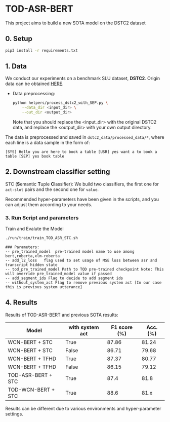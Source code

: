 # TOD-ASR-BERT

This project aims to build a new SOTA model on the DSTC2 dataset 

## 0. Setup

```bash
pip3 install -r requirements.txt
```

## 1. Data

We conduct our experiments on a benchmark SLU dataset, **DSTC2**. Origin data can be obtained [HERE](http://camdial.org/~mh521/dstc/).

- Data preprocessing:
    ```bash
    python helpers/process_dstc2_with_SEP.py \
        --data_dir <input_dir> \
        --out_dir <output_dir>
    ```
    Note that you should replace the <input_dir> with the original DSTC2 data, and replace the <output_dir> with your own output directory.

The data is preprocessed and saved in `dstc2_data/processed_data/*`, where each line is a data sample in the form of:

```
[SYS] Hello you are here to book a table [USR] yes want a to book a table [SEP] yes book table 
```


## 2. Downstream classifier setting 

STC (**S**emantic **T**uple **C**lassifier): We build two classifiers, the first one for `act-slot` pairs and the second one for `value`.
 

Recommended hyper-parameters have been given in the scripts, and you can adjust them according to your needs. 

### 3. Run Script and parameters 

  Train and Evalute the Model

  ```bash
  ./run/train/train_TOD_ASR_STC.sh
  ```
    ### Parameters:
    -- pre_trained_model  pre-trained model name to use among bert,roberta,xlm-roberta
    -- add_l2_loss   flag used to set usage of MSE loss between asr and transcript hidden state
    -- tod_pre_trained_model Path to TOD pre-trained checkpoint Note: This will override pre_trained_model value if passed
    -- add_segment_ids Flag to decide to add segment ids
    -- without_system_act Flag to remove previous system act [In our case this is previous system utterance]
    

## 4. Results

Results of TOD-ASR-BERT and previous SOTA results:

| Model              | with system act | F1 score (%) | Acc. (%) |
| ---------------    | --------------- | ------------ | -------- |
| WCN-BERT + STC     | True            | 87.86        | 81.24    |
| WCN-BERT + STC     | False           | 86.71        | 79.68    |
| WCN-BERT + TFHD    | True            | 87.37        | 80.77    |
| WCN-BERT + TFHD    | False           | 86.15        | 79.12    |
| TOD-ASR-BERT + STC | True            | 87.4         | 81.8     |
| TOD-WCN-BERT + STC | True            | 88.6         | 81.x     |   

Results can be different due to various environments and hyper-parameter settings.




